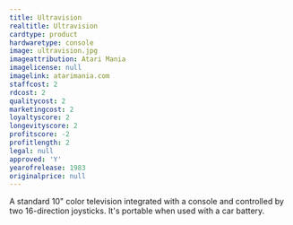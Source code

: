 ```yaml
---
title: Ultravision
realtitle: Ultravision
cardtype: product
hardwaretype: console
image: ultravision.jpg
imageattribution: Atari Mania
imagelicense: null
imagelink: atarimania.com
staffcost: 2
rdcost: 2
qualitycost: 2
marketingcost: 2
loyaltyscore: 2
longevityscore: 2
profitscore: -2
profitlength: 2
legal: null
approved: 'Y'
yearofrelease: 1983
originalprice: null
---
```


A standard 10" color television integrated with a console and controlled by two 16-direction joysticks. It's portable when used with a car battery.

